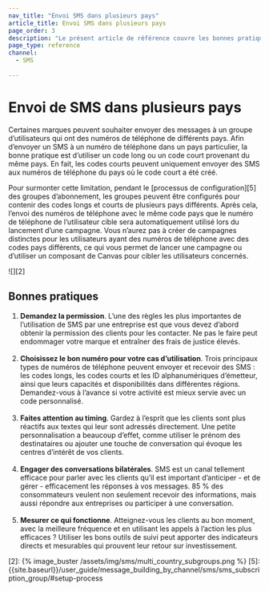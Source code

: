 ```yaml
---
nav_title: "Envoi SMS dans plusieurs pays"
article_title: Envoi SMS dans plusieurs pays
page_order: 3
description: "Le présent article de référence couvre les bonnes pratiques d’envoi dans plusieurs pays pour la messagerie SMS."
page_type: reference
channel:
  - SMS
  
---
```


# Envoi de SMS dans plusieurs pays

Certaines marques peuvent souhaiter envoyer des messages à un groupe d’utilisateurs qui ont des numéros de téléphone de différents pays. Afin d’envoyer un SMS à un numéro de téléphone dans un pays particulier, la bonne pratique est d’utiliser un code long ou un code court provenant du même pays. En fait, les codes courts peuvent uniquement envoyer des SMS aux numéros de téléphone du pays où le code court a été créé.

Pour surmonter cette limitation, pendant le [processus de configuration][5] des groupes d’abonnement, les groupes peuvent être configurés pour contenir des codes longs et courts de plusieurs pays différents. Après cela, l’envoi des numéros de téléphone avec le même code pays que le numéro de téléphone de l’utilisateur cible sera automatiquement utilisé lors du lancement d’une campagne. Vous n’aurez pas à créer de campagnes distinctes pour les utilisateurs ayant des numéros de téléphone avec des codes pays différents, ce qui vous permet de lancer une campagne ou d’utiliser un composant de Canvas pour cibler les utilisateurs concernés.

![][2]

## Bonnes pratiques

1. **Demandez la permission**. L’une des règles les plus importantes de l’utilisation de SMS par une entreprise est que vous devez d’abord obtenir la permission des clients pour les contacter. Ne pas le faire peut endommager votre marque et entraîner des frais de justice élevés.<br><br>
2. **Choisissez le bon numéro pour votre cas d’utilisation**. Trois principaux types de numéros de téléphone peuvent envoyer et recevoir des SMS : les codes longs, les codes courts et les ID alphanumériques d’émetteur, ainsi que leurs capacités et disponibilités dans différentes régions. Demandez-vous à l’avance si votre activité est mieux servie avec un code personnalisé. <br><br>
3. **Faites attention au timing**. Gardez à l’esprit que les clients sont plus réactifs aux textes qui leur sont adressés directement. Une petite personnalisation a beaucoup d’effet, comme utiliser le prénom des destinataires ou ajouter une touche de conversation qui évoque les centres d’intérêt de vos clients.<br><br>
4. **Engager des conversations bilatérales**. SMS est un canal tellement efficace pour parler avec les clients qu’il est important d’anticiper - et de gérer - efficacement les réponses à vos messages. 85 % des consommateurs veulent non seulement recevoir des informations, mais aussi répondre aux entreprises ou participer à une conversation.<br><br>
5. **Mesurer ce qui fonctionne**. Atteignez-vous les clients au bon moment, avec la meilleure fréquence et en utilisant les appels à l’action les plus efficaces ? Utiliser les bons outils de suivi peut apporter des indicateurs directs et mesurables qui prouvent leur retour sur investissement. 

[1]: {{site.baseurl}}/user_guide/message_building_by_channel/sms/sms_subscription_group/
[2]: {% image_buster /assets/img/sms/multi_country_subgroups.png %}
[5]: {{site.baseurl}}/user_guide/message_building_by_channel/sms/sms_subscription_group/#setup-process